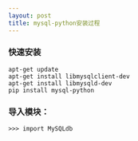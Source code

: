 ```yaml
---
layout: post
title: mysql-python安装过程
---
```


### 快速安装

	apt-get update
	apt-get install libmysqlclient-dev
	apt-get install libmysqld-dev
	pip install mysql-python

### 导入模块：

	>>> import MySQLdb